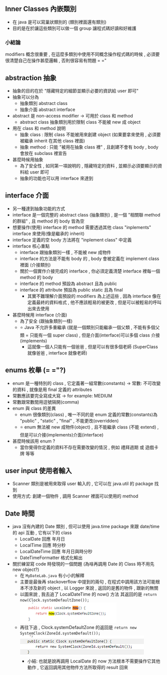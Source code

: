 ## Inner Classes 內嵌類別
- 在 java 是可以寫巢狀類別的 (類別裡面還有類別)
- 目的是在於讓這些類別可以做一個 group 讓程式碼好讀和好維護

### 小結論
modifiers 概念很重要 , 在這麼多類別中使用不同概念操作程式碼的時候 , 必須要很清楚自己在操作甚麼邏輯 , 否則很容易有問題 = ="

## abstraction 抽象
- 抽象的目的在於 "隱藏特定的細節並顯示必要的資訊給 user 即可"
- 抽象可以分為
  - 抽象類別 abstract class
  - 抽象介面 abstract interface
- abstract 是 non-access modifier -> 可用於 class 和 method
  - abstract class 抽象類別用於限制 class 不能被 new 成 object
- 用在 class 和 method 說明
  - 抽象 class : 限制 class 不能被用來創建 object (如果要拿來使用 , 必須要被繼承 inherit 在其他 class 裡面)
  - 抽象 method : 只能 "被用在抽象 class 裡" , 且創建不會有 body , body 會放在 subclass 裡宣告 
- 甚麼時候用抽象
  - 為了安全性 , 如同第一項說明的 , 隱藏特定的資料 , 並顯示必須要顯示的資料給 user 即可
  - 抽象的功能也可以用 interface 來達到

## interface 介面
- 另一種達到抽象功能的方式
- interface 是一個完整的 abstract class (抽象類別) , 是一個 "相關聯 method 的群組"  , 且 method 的 body 皆為空
- 想要操作(使用) interface 的 method 需要透過其他 class "inplements" interface 來使用(像是繼承的 inherit)
- interface 定義的空 body 方法將在 "inplement class" 中定義
- interface 核心重點
  - interface 跟抽象類別一樣 , 不能被 new 成物件
  - interface 的方法是不能有 body 的 , body 會被定義在 implement class 裡面 (介接類別)
  - 關於一個實作介接完成的 interface , 你必須定義清楚 interface 裡每一個 method 的 body
  - interface 的 method 預設為 abstract 且為 public
  - interface 的 attribute 預設為 public static 且為 final
    - 其實不難理解介面預設的 modifiers 為上述這些 , 因為 interface 像在定義最終的資料格式 , 他不應該輕易的被更改 , 但是可以被輕易的呼叫出來去使用 
- 甚麼時候用 interface (介面)
  - 為了安全 (跟抽象類別一樣)
  - :star: Java 不允許多重繼承 (就是一個類別只能繼承一個父類 , 不能有多個父類 = 只能有一個 super class) , 但是介面(interface)可以多個 class 介接(implements)
    - 這就像一個人只能有一個爸爸 , 但是可以有很多個老師 (SuperClass 就像爸爸 , interface 就像老師)

## enums 枚舉 (= ="?)
- enum 是一種特別的 class , 它定義著一組常數(constants) -> 常數: 不可改變的資料 , 就像是用 final 定義的 attributes
- 常數應該要完全寫成大寫 -> for example: MEDIUM
- 常數跟常數間用逗號隔開(comma)
- enum 與 class 的差異
  - enum 很像類別(class) , 唯一不同的是 enum 定義的常數(constants)為 "public" , "static" , "final" , 不能更改(overridden)
  - :star: enum 無法被 new 成物件(object) , 且不能繼承 class (不能 extend)  , 但是可以介接(implements)介面(interface)
- 甚麼時候該用 enum ?
  - 當你覺得你定義的資料不存在需要改變的情況 , 例如 禮拜週期 或 遊戲卡牌 等等

## user input 使用者輸入
- Scanner 類別是被用來取得 user 輸入的 , 它可以在 java.util 的 package 找到
- 使用方式: 創建一個物件 , 調用 Scanner 裡面可以使用的 method

## Date 時間
- java 沒有內建的 Date 類別 , 但可以使用 java.time package 來跟 date/time 的 api 互動 , 它有以下的 class
  - LocalDate 回應 年月日
  - LocalTime 回應 時分秒
  - LocalDateTime 回應 年月日與時分秒
  - DateTimeFormatter 格式化輸出
- 關於練習寫 code 時發現的一個問題 (為啥再調用 Date 的 Class 時不用先 new object?)
  - 在 `MyDateLab.java` 有小小的解釋
  - 主要是最後再 stackoverflow 中提到的兩句 , 在程式中調用該方法可能根本不涉及新的 object , 以 Logger 來說 , 返回的是舊的物件 , 跟新的無關
  - 以圖來說 , 我去追了 LocalDateTime 的 now() 方法 其返回的是 `return now(Clock.systemDefaultZone());`
![LocalDate now() 方法](../../image/LocalDate-now.png)
  - 再往下追 , Clock.systemDefaultZone 的返回是 `return new SystemClock(ZoneId.systemDefault());`
![Clock systemDefaultZone() 方法](../../image/Clock-systemDefaultZone.png)
    - 小結: 也就是說再調用 LocalDate 的 now 方法根本不需要操作它其他動作 , 它返回調用其他物件方法所取得的 result 回來